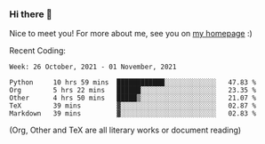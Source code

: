 ### Hi there 👋

Nice to meet you! For more about me, see you on [my homepage](https://jiayipan.me) :)


Recent Coding:
<!--START_SECTION:waka-->
```text
Week: 26 October, 2021 - 01 November, 2021

Python     10 hrs 59 mins  ████████████░░░░░░░░░░░░░   47.83 % 
Org        5 hrs 22 mins   ██████░░░░░░░░░░░░░░░░░░░   23.35 % 
Other      4 hrs 50 mins   █████▒░░░░░░░░░░░░░░░░░░░   21.07 % 
TeX        39 mins         ▓░░░░░░░░░░░░░░░░░░░░░░░░   02.87 % 
Markdown   39 mins         ▓░░░░░░░░░░░░░░░░░░░░░░░░   02.83 % 
```
<!--END_SECTION:waka-->
(Org, Other and TeX are all literary works or document reading)
